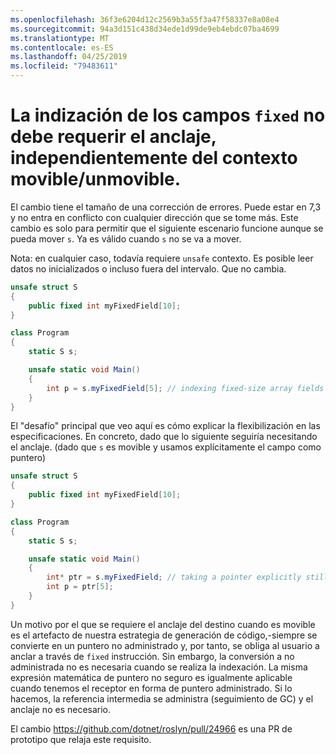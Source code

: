 ```yaml
---
ms.openlocfilehash: 36f3e6204d12c2569b3a55f3a47f58337e8a08e4
ms.sourcegitcommit: 94a3d151c438d34ede1d99de9eb4ebdc07ba4699
ms.translationtype: MT
ms.contentlocale: es-ES
ms.lasthandoff: 04/25/2019
ms.locfileid: "79483611"
---
```

# <a name="indexing-fixed-fields-should-not-require-pinning-regardless-of-the-movableunmovable-context"></a>La indización de los campos `fixed` no debe requerir el anclaje, independientemente del contexto movible/unmovible. #

El cambio tiene el tamaño de una corrección de errores. Puede estar en 7,3 y no entra en conflicto con cualquier dirección que se tome más.
Este cambio es solo para permitir que el siguiente escenario funcione aunque se pueda mover `s`. Ya es válido cuando `s` no se va a mover. 

Nota: en cualquier caso, todavía requiere `unsafe` contexto. Es posible leer datos no inicializados o incluso fuera del intervalo. Que no cambia.

```csharp
unsafe struct S
{
    public fixed int myFixedField[10];
}

class Program
{
    static S s;

    unsafe static void Main()
    {
        int p = s.myFixedField[5]; // indexing fixed-size array fields would be ok
    }
}
```

El "desafío" principal que veo aquí es cómo explicar la flexibilización en las especificaciones. En concreto, dado que lo siguiente seguiría necesitando el anclaje. (dado que `s` es movible y usamos explícitamente el campo como puntero)

```csharp
unsafe struct S
{
    public fixed int myFixedField[10];
}

class Program
{
    static S s;

    unsafe static void Main()
    {
        int* ptr = s.myFixedField; // taking a pointer explicitly still requires pinning.
        int p = ptr[5];
    }
}
```

Un motivo por el que se requiere el anclaje del destino cuando es movible es el artefacto de nuestra estrategia de generación de código,-siempre se convierte en un puntero no administrado y, por tanto, se obliga al usuario a anclar a través de `fixed` instrucción. Sin embargo, la conversión a no administrada no es necesaria cuando se realiza la indexación. La misma expresión matemática de puntero no seguro es igualmente aplicable cuando tenemos el receptor en forma de puntero administrado. Si lo hacemos, la referencia intermedia se administra (seguimiento de GC) y el anclaje no es necesario.

El cambio https://github.com/dotnet/roslyn/pull/24966 es una PR de prototipo que relaja este requisito.
